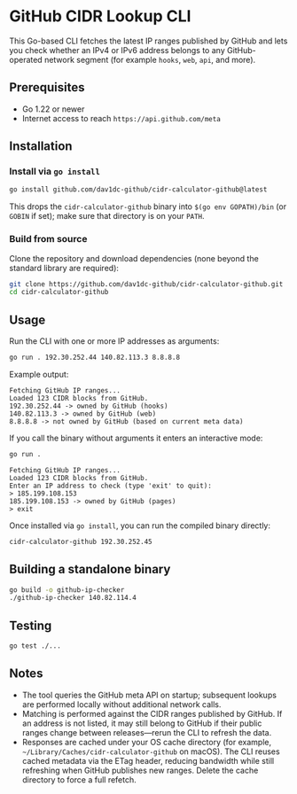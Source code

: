 # GitHub CIDR Lookup CLI

This Go-based CLI fetches the latest IP ranges published by GitHub and lets you check whether an IPv4 or IPv6 address belongs to any GitHub-operated network segment (for example `hooks`, `web`, `api`, and more).

## Prerequisites

- Go 1.22 or newer
- Internet access to reach `https://api.github.com/meta`

## Installation

### Install via `go install`

```sh
go install github.com/dav1dc-github/cidr-calculator-github@latest
```

This drops the `cidr-calculator-github` binary into `$(go env GOPATH)/bin` (or `GOBIN` if set); make sure that directory is on your `PATH`.

### Build from source

Clone the repository and download dependencies (none beyond the standard library are required):

```sh
git clone https://github.com/dav1dc-github/cidr-calculator-github.git
cd cidr-calculator-github
```

## Usage

Run the CLI with one or more IP addresses as arguments:

```sh
go run . 192.30.252.44 140.82.113.3 8.8.8.8
```

Example output:

```text
Fetching GitHub IP ranges...
Loaded 123 CIDR blocks from GitHub.
192.30.252.44 -> owned by GitHub (hooks)
140.82.113.3 -> owned by GitHub (web)
8.8.8.8 -> not owned by GitHub (based on current meta data)
```

If you call the binary without arguments it enters an interactive mode:

```sh
go run .
```

```text
Fetching GitHub IP ranges...
Loaded 123 CIDR blocks from GitHub.
Enter an IP address to check (type 'exit' to quit):
> 185.199.108.153
185.199.108.153 -> owned by GitHub (pages)
> exit
```

Once installed via `go install`, you can run the compiled binary directly:

```sh
cidr-calculator-github 192.30.252.45
```

## Building a standalone binary

```sh
go build -o github-ip-checker
./github-ip-checker 140.82.114.4
```

## Testing

```sh
go test ./...
```

## Notes

- The tool queries the GitHub meta API on startup; subsequent lookups are performed locally without additional network calls.
- Matching is performed against the CIDR ranges published by GitHub. If an address is not listed, it may still belong to GitHub if their public ranges change between releases—rerun the CLI to refresh the data.
- Responses are cached under your OS cache directory (for example, `~/Library/Caches/cidr-calculator-github` on macOS). The CLI reuses cached metadata via the ETag header, reducing bandwidth while still refreshing when GitHub publishes new ranges. Delete the cache directory to force a full refetch.

